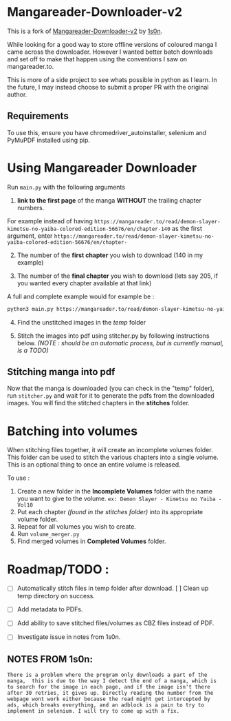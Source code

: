# Mangareader-Downloader-v2

This is a fork of [Mangareader-Downloader-v2](https://github.com/1s0n/Mangareader-Downloader-v2) by [1s0n](https://github.com/1s0n).

While looking for a good way to store offline versions of coloured manga I came across the downloader. However I wanted better batch downloads and set off to make that happen using the conventions I saw on mangareader.to.

This is more of a side project to see whats possible in python as I learn. In the future, I may instead choose to submit a proper PR with the original author.


## Requirements
To use this, ensure you have chromedriver_autoinstaller, selenium and PyMuPDF installed using pip.


# Using Mangareader Downloader

Run ```main.py``` with the following arguments 

1. __link to the first page__ of the manga __WITHOUT__ the trailing chapter numbers. 

  For example instead of having ```https://mangareader.to/read/demon-slayer-kimetsu-no-yaiba-colored-edition-56676/en/chapter-140``` as the first argument, 
  enter ```https://mangareader.to/read/demon-slayer-kimetsu-no-yaiba-colored-edition-56676/en/chapter-```

2. The number of the __first chapter__ you wish to download (140 in my example)

3. The number of the __final chapter__ you wish to download (lets say 205, if you wanted every chapter available at that link)


A full and complete example would for example be :
```bash
python3 main.py https://mangareader.to/read/demon-slayer-kimetsu-no-yaiba-colored-edition-56676/en/chapter- 140 205
```
4. Find the unstitched images in the _temp_ folder

5. Stitch the images into pdf using stitcher.py by following instructions below. _(NOTE : should be an automatic process, but is currently manual, is a TODO)_


## Stitching manga into pdf
Now that the manga is downloaded (you can check in the "temp" folder), run ```stitcher.py``` and wait for it to generate the pdfs from the downloaded images. 
You will find the stitched chapters in the __stitches__ folder.  



# Batching into volumes
When stitching files together, it will create an incomplete volumes folder. This folder can be used to stitch the various chapters into a single volume. This is an optional thing to once an entire volume is released. 

To use :
1. Create a new folder in the __Incomplete Volumes__ folder with the name you want to give to the volume. ```ex: Demon Slayer - Kimetsu no Yaiba - Vol10```
2. Put each chapter _(found in the stitches folder)_ into its appropriate volume folder.
3. Repeat for all volumes you wish to create.
4. Run ```volume_merger.py```
5. Find merged volumes in __Completed Volumes__ folder.


# Roadmap/TODO :

* [ ] Automatically stitch files in temp folder after download.
    [ ] Clean up temp directory on success.

* [ ] Add metadata to PDFs.
* [ ] Add ability to save stitched files/volumes as CBZ files instead of PDF.
* [ ] Investigate issue in notes from 1s0n.


## NOTES FROM 1s0n:
 ``There is a problem where the program only downloads a part of the manga, 
this is due to the way I detect the end of a manga, which is to search for the image in each page, and if the image isn't there after 30 retries, it gives up.
Directly reading the number from the webpage wont work either because the read might get intercepted by ads, which breaks everything, and an adblock is a pain to try to implement in selenium.
I will try to come up with a fix.``
